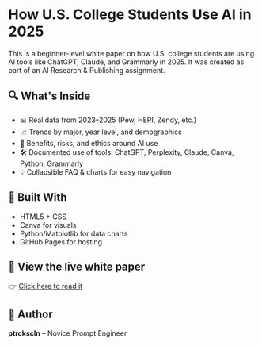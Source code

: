 # How U.S. College Students Use AI in 2025

This is a beginner-level white paper on how U.S. college students are using AI tools like ChatGPT, Claude, and Grammarly in 2025. It was created as part of an AI Research & Publishing assignment.

## 🔍 What's Inside

- 📊 Real data from 2023–2025 (Pew, HEPI, Zendy, etc.)
- 📈 Trends by major, year level, and demographics
- 🧠 Benefits, risks, and ethics around AI use
- 🛠️ Documented use of tools: ChatGPT, Perplexity, Claude, Canva, Python, Grammarly
- 💡 Collapsible FAQ & charts for easy navigation

## 🧰 Built With

- HTML5 + CSS
- Canva for visuals
- Python/Matplotlib for data charts
- GitHub Pages for hosting

## 📎 View the live white paper
👉 [Click here to read it](https://ptrckscln.github.io/college-ai-whitepaper/college_ai_use_2025.html)

## 📌 Author

**ptrckscln** – Novice Prompt Engineer


